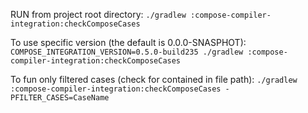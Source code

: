 RUN from project root directory:
`./gradlew :compose-compiler-integration:checkComposeCases`


To use specific version (the default is 0.0.0-SNASPHOT):
`COMPOSE_INTEGRATION_VERSION=0.5.0-build235 ./gradlew :compose-compiler-integration:checkComposeCases`

To fun only filtered cases (check for contained in file path):
`./gradlew :compose-compiler-integration:checkComposeCases -PFILTER_CASES=CaseName`
